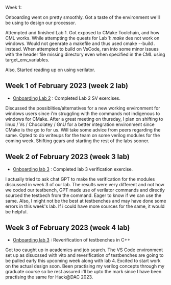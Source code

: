 Week 1:

Onboarding went on pretty smoothly. Got a taste of the environment we'll be using to design our processor.

Attempted and finished Lab 1. Got exposed to CMake Toolchain, and how CML works.
While attempting the quests for Lab 1:
*make* des not work on windows. Would not geenrate a makefile and thus used cmake --build . instead.
When attempted to build on VsCode, ran into some minor issues with the header file missing directory even when specified in the CML using target_env_variables.

Also, Started reading up on using verilator.


## Week 1 of February 2023 (week 2 lab) 
 
* [Onboarding Lab 2](https://github.com/siddharthkandpal/onboarding-lab-2)  : Completed Lab 2 SV exercises. 

Discussed the possiblities/alternatives for a new working environment for windows users since i'm struggling with the commands not indigenous to windows for CMake. 
After a great meeting on thursday, I plan on shifting to linux / Vs / Chocolatey / GnU for a better integration environment since CMake is the go to for us. Will take
some advice from peers regarding the same.
Opted to do writeups for the team on some verilog modules for the coming week. Shifting gears and starting the rest of the labs sooner. 

## Week 2 of February 2023 (week 3 lab)

* [Onboarding lab 3](https://github.com/siddharthkandpal/onboarding-lab-3) : Completed lab 3 verification exercise.

I actually tried to ask chat GPT to make the verification for the modules discussed in week 3 of our lab.
The results were very different and not how we coded our testbench, GPT made use of verilator commands and directly sourced
the testbech from the command. Eager to know if we can use the same.
Also, I might not be the best at testbenches and may have done some errors in this week's lab. If i could have more 
sources for the same, it would be helpful.


## Week 3 of February 2023 (week 4 lab)

* [Onboarding lab 3](https://github.com/siddharthkandpal/onboarding-lab-3) : Reverification of testbenches in C++

Got too caught up in academics and job search. The VS Code environment set up as disucssed with vito and reverification of testbenches are going to be pulled early this upcoming week along with lab 4. Excited to start work on the actual design soon.
Been practising my verilog concepts through my graduate course so be rest assured i'll be upto the mark since I have been practising the same for Hack@DAC 2023.
